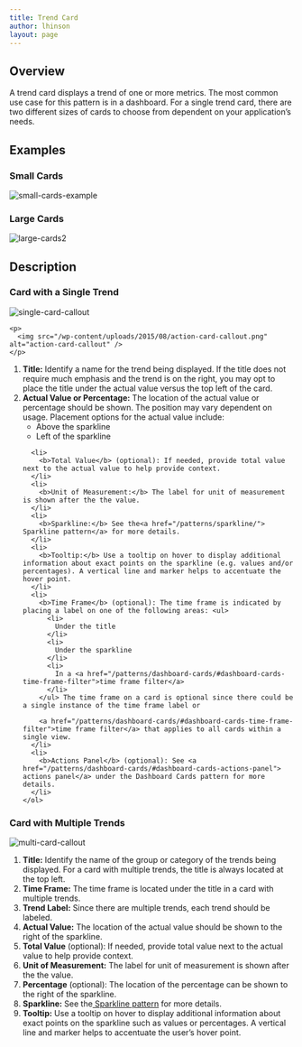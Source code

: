 ```yaml
---
title: Trend Card
author: lhinson
layout: page
---
```

## Overview

A trend card displays a trend of one or more metrics. The most common use case for this pattern is in a dashboard. For a single trend card, there are two different sizes of cards to choose from dependent on your application&#8217;s needs.

## Examples

### Small Cards

![small-cards-example][1]

### Large Cards

![large-cards2][2] &nbsp; 

## Description

### Card with a Single Trend

<div class="row">
  <div class="col-md-7">
    <p>
      <img src="/wp-content/uploads/2015/08/single-card-callout.png" alt="single-card-callout" />
    </p>
    
    <p>
      <img src="/wp-content/uploads/2015/08/action-card-callout.png" alt="action-card-callout" />
    </p>
  </div>
  
  <div class="col-md-5">
    <ol>
      <li>
        <b>Title:</b> Identify a name for the trend being displayed. If the title does not require much emphasis and the trend is on the right, you may opt to place the title under the actual value versus the top left of the card.
      </li>
      <li>
        <b>Actual Value or Percentage:</b> The location of the actual value or percentage should be shown. The position may vary dependent on usage. Placement options for the actual value include: <ul>
          <li>
            Above the sparkline
          </li>
          <li>
            Left of the sparkline
          </li>
        </ul>
      </li>
      
      <li>
        <b>Total Value</b> (optional): If needed, provide total value next to the actual value to help provide context.
      </li>
      <li>
        <b>Unit of Measurement:</b> The label for unit of measurement is shown after the the value.
      </li>
      <li>
        <b>Sparkline:</b> See the<a href="/patterns/sparkline/"> Sparkline pattern</a> for more details.
      </li>
      <li>
        <b>Tooltip:</b> Use a tooltip on hover to display additional information about exact points on the sparkline (e.g. values and/or percentages). A vertical line and marker helps to accentuate the hover point.
      </li>
      <li>
        <b>Time Frame</b> (optional): The time frame is indicated by placing a label on one of the following areas: <ul>
          <li>
            Under the title
          </li>
          <li>
            Under the sparkline
          </li>
          <li>
            In a <a href="/patterns/dashboard-cards/#dashboard-cards-time-frame-filter">time frame filter</a>
          </li>
        </ul> The time frame on a card is optional since there could be a single instance of the time frame label or 
        
        <a href="/patterns/dashboard-cards/#dashboard-cards-time-frame-filter">time frame filter</a> that applies to all cards within a single view.
      </li>
      <li>
        <b>Actions Panel</b> (optional): See <a href="/patterns/dashboard-cards/#dashboard-cards-actions-panel"> actions panel</a> under the Dashboard Cards pattern for more details.
      </li>
    </ol>
  </div>
</div>

### Card with Multiple Trends

<div class="row">
  <div class="col-md-7">
    <p>
      <img src="/wp-content/uploads/2015/08/multi-card-callout.png" alt="multi-card-callout" />
    </p>
  </div>
  
  <div class="col-md-5">
    <ol>
      <li>
        <b>Title:</b> Identify the name of the group or category of the trends being displayed. For a card with multiple trends, the title is always located at the top left.
      </li>
      <li>
        <b>Time Frame:</b> The time frame is located under the title in a card with multiple trends.
      </li>
      <li>
        <b>Trend Label:</b> Since there are multiple trends, each trend should be labeled.
      </li>
      <li>
        <b>Actual Value:</b> The location of the actual value should be shown to the right of the sparkline.
      </li>
      <li>
        <b>Total Value</b> (optional): If needed, provide total value next to the actual value to help provide context.
      </li>
      <li>
        <b>Unit of Measurement:</b> The label for unit of measurement is shown after the the value.
      </li>
      <li>
        <b>Percentage</b> (optional): The location of the percentage can be shown to the right of the sparkline.
      </li>
      <li>
        <b>Sparkline:</b> See the<a href="/patterns/sparkline/"> Sparkline pattern</a> for more details.
      </li>
      <li>
        <b>Tooltip:</b> Use a tooltip on hover to display additional information about exact points on the sparkline such as values or percentages. A vertical line and marker helps to accentuate the user’s hover point.
      </li>
    </ol>
  </div>
</div>

 [1]: /wp-content/uploads/2015/08/small-cards-example.png
 [2]: /wp-content/uploads/2015/08/large-cards2.png